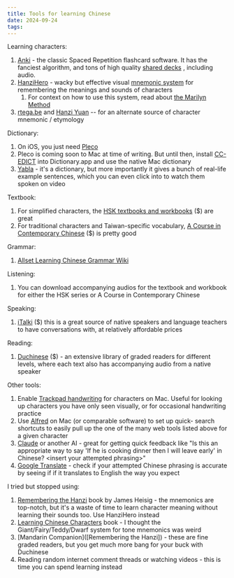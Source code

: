 ```yaml
---
title: Tools for learning Chinese
date: 2024-09-24
tags:
---
```


Learning characters:
1. [Anki](https://apps.ankiweb.net) - the classic Spaced Repetition flashcard software. It has the fanciest algorithm, and tons of high quality [shared decks](https://ankiweb.net/shared/info/1466478713) , including audio.
2. [HanziHero](https://hanzihero.com) - wacky but effective visual [mnemonic system](https://hanzihero.com/traditional/characters/花) for remembering the meanings and sounds of characters
	1. For context on how to use this system, read about [the Marilyn Method](http://countryoftheblind.blogspot.com/2012/01/mnemonics-for-pronouncing-chinese.html)
3. [rtega.be](https://rtega.be/chmn/?c=待) and [Hanzi Yuan](https://hanziyuan.net) -- for an alternate source of character mnemonic / etymology

Dictionary:
1. On iOS, you just need [Pleco](https://apps.apple.com/us/app/pleco-chinese-dictionary/id341922306)
2. Pleco is coming soon to Mac at time of writing. But until then, install [CC-EDICT](https://simonwiles.net/projects/cc-cedict/) into Dictionary.app and use the native Mac dictionary
3. [Yabla](https://chinese.yabla.com/chinese-english-pinyin-dictionary.php?define=現代) - it's a dictionary, but more importantly it gives a bunch of real-life example sentences, which you can even click into to watch them spoken on video

Textbook:
1. For simplified characters, the [HSK textbooks and workbooks](https://www.amazon.com/HSK-Standard-Course-SET-Textbook/dp/B07PRPG8QV) ($) are great
2. For traditional characters and Taiwan-specific vocabulary, [A Course in Contemporary Chinese](https://mtc.ntnu.edu.tw/eng/book/A_Course_in_Contemporary_Chinese.html)  ($) is pretty good

Grammar: 
1. [Allset Learning Chinese Grammar Wiki](https://resources.allsetlearning.com/chinese/grammar/)

Listening:
1. You can download accompanying audios for the textbook and workbook for either the HSK series or A Course in Contemporary Chinese

Speaking:
1. [iTalki](https://www.italki.com/) ($) this is a great source of native speakers and language teachers to have conversations with, at relatively affordable prices

Reading:
1. [Duchinese](https://duchinese.net) ($) - an extensive library of graded readers for different levels, where each text also has accompanying audio from a native speaker

Other tools:
1. Enable [Trackpad handwriting](https://support.apple.com/guide/chinese-input-method/use-trackpad-handwriting-scim27935/mac) for characters on Mac. Useful for looking up characters you have only seen visually, or for occasional handwriting practice
2. Use [Alfred](https://www.alfredapp.com) on Mac (or comparable software) to set up quick- search shortcuts to easily pull up the one of the many web tools listed above for a given character
3. [Claude](https://claude.ai) or another AI - great for getting quick feedback like "Is this an appropriate way to say 'If he is cooking dinner then I will leave early' in Chinese? <insert your attempted phrasing\>"
4. [Google Translate](https://translate.google.com) - check if your attempted Chinese phrasing is accurate by seeing if if it translates to English the way you expect

I tried but stopped using:
1. [Remembering the Hanzi](https://www.amazon.com/Remembering-Simplified-Hanzi-Meaning-Characters/dp/0824833236) book by James Heisig - the mnemonics are top-notch, but it's a waste of time to learn character meaning without learning their sounds too. Use HanziHero instead
2. [Learning Chinese Characters](https://www.google.com/search?client=safari&rls=en&q=learning+chinese+chraters+tutttle&ie=UTF-8&oe=UTF-8) book - I thought the Giant/Fairy/Teddy/Dwarf system for tone mnemonics was weird
3. [Mandarin Companion]([Remembering the Hanzi]) - these are fine graded readers, but you get much more bang for your buck with Duchinese
4. Reading random internet comment threads or watching videos - this is time you can spend learning instead